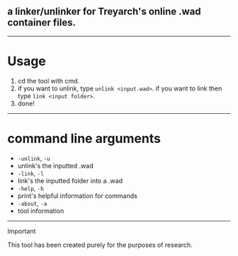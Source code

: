 <h2 align="left">a linker/unlinker for Treyarch's online .wad container files.</h1>

___

# Usage
1) cd the tool with cmd.
2) if you want to unlink, type `unlink <input.wad>`. if you want to link then type `link <input folder>`.
3) done!

---

# command line arguments
- ```-unlink```, ```-u```
- unlink's the inputted .wad
- ```-link```, ```-l```
- link's the inputted folder into a .wad
- ```-help```, ```-h```
- print's helpful information for commands
- ```-about```, ```-a```
- tool information

---

> [!IMPORTANT]
> This tool has been created purely for the purposes of research.
> 
